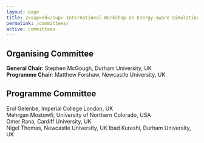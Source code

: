 ```yaml
---
layout: page
title: 2<sup>nd</sup> International Workshop on Energy-aware Simulation (ENERGY-SIM’16)
permalink: /committees/
active: committees
---
```


## Organising Committee
**General Chair**: Stephen McGough, Durham University, UK<br/>
**Programme Chair**: Matthew Forshaw, Newcastle University, UK

## Programme Committee
Erol Gelenbe, Imperial College London, UK<br/>
Mehrgan Mostowfi, University of Northern Colorado, USA<br/>
Omer Rana, Cardiff University, UK<br/>
Nigel Thomas, Newcastle University, UK
Ibad Kureshi, Durham University, UK
